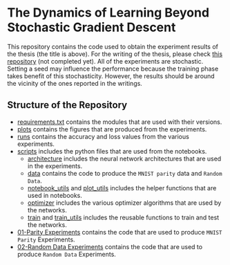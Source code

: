 # The Dynamics of Learning Beyond Stochastic Gradient Descent

This repository contains the code used to obtain the experiment results of the thesis (the title is above). For the writing of the thesis, please check [this repository](https://github.com/demirbilek95/oxforddown) (not completed yet).
All of the experiments are stochastic. Setting a seed may influence the performance because the training phase takes benefit of this stochasticity. However, the results should be around the vicinity of the ones reported in the writings.

## Structure of the Repository

* [requirements.txt](requirements.txt) contains the modules that are used with their versions.
* [plots](plots) contains the figures that are produced from the experiments.
* [runs](runs) contains the accuracy and loss values from the various experiments.
* [scripts](scripts) includes the python files that are used from the notebooks.
	* [architecture](scripts/architecture.py) includes the neural network architectures that are used in the experiments.
	* [data](scripts/data.py) contains the code to produce the `MNIST parity` data and `Random Data`.
	* [notebook_utils](scripts/notebook_utils.py) and [plot_utils](scripts/plot_utils.py) includes the helper functions that are used in notebooks.
	* [optimizer](scripts/optimizer.py) includes the various optimizer algorithms that are used by the networks.
	* [train](scripts/train.py) and [train_utils](scripts/train_utils.py) includes the reusable functions to train and test the networks.
* [01-Parity Experiments](01-Parity_Experiments.ipynb) contains the code that are used to produce `MNIST Parity` Experiments.
* [02-Random Data Experiments](02-Random_Data_Experiments.ipynb) contains the code that are used to produce `Random Data` Experiments.
